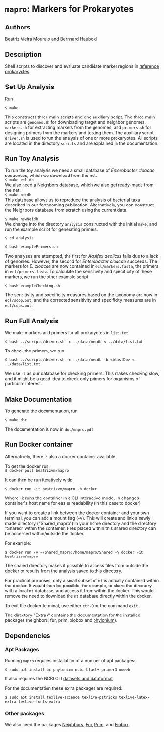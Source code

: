 # `mapro`: Markers for Prokaryotes
## Authors
Beatriz Vieira Mourato and Bernhard Haubold

## Description

Shell scripts to discover and evaluate candidate marker regions in
[reference
prokaryotes](https://https://ftp.ncbi.nlm.nih.gov/genomes/GENOME_REPORTS/prok_reference_genomes.txt).

## Set Up Analysis

Run

`$ make`  

This constructs three main scripts and one auxiliary script. The three
main scripts are `genomes.sh` for downloading target and neighbor
genomes, `markers.sh` for extracting markers from the genomes, and
`primers.sh` for designing primers from the markers and testing
them. The auxiliary script `driver.sh` is used to run the analysis of
one or more prokaryotes. All scripts are located in the directory
`scripts` and are explained in the documentation.

## Run Toy Analysis
To run the toy analysis we need a small database of *Enterobacter
cloacae* sequences, which we download from the net.  
`$ make ecl.db`  
We also need a Neighbors database, which we also get ready-made from
the net.  
`$ make neidb`  
This database allows us to reproduce the analysis of bacterial taxa described in
our forthcoming publication. Alternatively, you can construct the Neighbors
database from scratch using the current data.  

`$ make newNeidb`  
We change into the directory `analysis` constructed with
the initial `make`, and run the example script for
generating primers.

`$ cd analysis`

`$ bash examplePrimers.sh`

Two analyses are attempted, the first for *Aquifex aeolicus* fails due
to a lack of genomes. However, the second for *Enterobacter cloacae*
succeeds. The markers for *E. cloacae* are now contained in
`ecl/markers.fasta`, the primers in `ecl/primers.fasta`. To calculate
the sensitivity and specificity of these markers, we run the other
example script.

`$ bash exampleChecking.sh`

The sensitivity and specificity measures based on the taxonomy are now
in `ecl/scop.out`, and the corrected sensitivity and specificity
measures are in `ecl/cops.out`.

## Run Full Analysis

We make markers and primers for all prokaryotes in `list.txt`.  

`$ bash ../scripts/driver.sh -n ../data/neidb < ../data/list.txt`  

To check the primers, we run  

`$ bash ../scripts/driver.sh -n ../data/neidb -b <blastDb> < ../data/list.txt`  

We use `nt` as our database for checking primers. This makes checking
slow, and it might be a good idea to check only primers for organisms
of particular interest.

## Make Documentation

To generate the documentation, run

`$ make doc`  

The documentation is now in `doc/mapro.pdf`.

## Run Docker container
Alternatively, there is also a docker container available.

To get the docker run: \
`$ docker pull beatrizvm/mapro`

It can then be run iteratively with:

`$ docker run -it beatrizvm/mapro -h docker`

Where 
-it runs the container in a CLI interactive mode,
-h changes container's host name for easier readability (in this case to docker)

If you want to create a link between the docker container and your own terminal,
you can add a mount flag (-v). This will create and link a newly made directory
("Shared_mapro") in your home directory and the directory "Shared" within the
container. Files placed within this shared directory can be accessed
within/outside the docker.

For example:

 `$ docker run -v ~/Shared_mapro:/home/mapro/Shared -h docker -it beatrizvm/mapro`

The shared directory makes it possible to access files from outside the docker
or results from the analysis saved to this directory. 

For practical purposes, only a small subset of `nt` is actually contained within
the docker. It would then be possible, for example, to share the directory with
a local `nt` database, and access it from within the docker. This would remove
the need to download the `nt` database directly within the docker.


To exit the docker terminal, use either `ctr-D` or the command `exit`.

The directory "Extras" contains the documentation for the installed packages
(neighbors, fur, prim, biobox and
[phylonium](https://github.com/evolbioinf/prim)).

## Dependencies
### Apt Packages

Running `mapro` requires installation of a number of apt packages:

`$ sudo apt install bc phylonium ncbi-blast+ primer3 noweb`

It also requires the NCBI CLI [datasets and dataformat](https://www.ncbi.nlm.nih.gov/datasets/docs/v2/download-and-install/)

For the documentation these extra packages are required:  

`$ sudo apt install texlive-science texlive-pstricks
texlive-latex-extra texlive-fonts-extra`


### Other packages

We also need the packages
[Neighbors](https://github.com/evolbioinf/neighbors),
[Fur](https://github.com/evolbiofinf/fur),
[Prim](https://github.com/evolbioinf/prim), and
[Biobox](https://github.com/evolbioinf/biobox).


